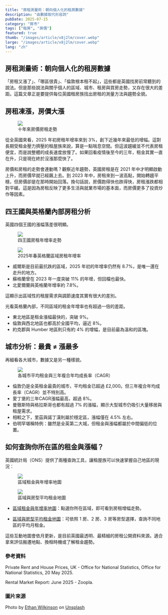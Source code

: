 ```yaml
---
title: "房租測量術：朝向個人化的租房數據"
description: "由數據取代形容詞"
pubDate: 2025-07-15
category: "房市"
tags: ["租房", "房價"]
featured: true
thumb: "/images/article/x8j2lm/cover.webp"
large: "/images/article/x8j2lm/cover.webp"
lang: "zh"
--- 
```


## 房租測量術：朝向個人化的租房數據

「房租又漲了」、「哪區很貴」、「倫敦根本租不起」，這些都是英國找房前常聽到的說法。但是那些說法與關乎個人的區域、城市、租房與買房走勢，又存在很大的差距。這篇文章正是要提供每位英國租房族找出房租的測量方法與趨勢全貌。

## 房租凍漲，房價大漲

<div class="img-row">
  <figure>
    <img src="/images/article/x8j2lm/a1.webp" />
    <figcaption>十年來房價房租走勢</figcaption>
  </figure>
</div>

從全英國來看，2025 年初房租年增率來到 3%，創下近幾年來最低的增幅。這對長期受租金壓力擠壓的租屋族來說，算是一點喘息空間。但這波趨緩並不代表房租便宜，而是說整體的成長速度放慢了。如果回看疫情後至今的三年，租金其實一直在升，只是現在終於沒漲那麼快了。

房價和房租的走勢會連動嗎？觀察近年趨勢，英國房租是在 2021 年中才明顯啟動上升，而房價早就已經飆上去。到 2023 年中，房租來到一波高點，開始轉趨平穩，但房價卻是在那時開始回落。換句話說，房價跑得快也跌得快，房租漲跌都相對平緩。這是因為房租反映了更多生活與就業市場的基本面，而房價更多了投資炒作等因素。

## 四王國與英格蘭內部房租分析

英國四個王國的漲幅落差很明顯。

<div class="img-row">
  <figure>
    <img src="/images/article/x8j2lm/b1.webp" />
    <figcaption>四王國房租年增率走勢</figcaption>
  </figure>
    <figure>
    <img src="/images/article/x8j2lm/b2.webp" />
    <figcaption>2025年春英格蘭區域房租年增率</figcaption>
  </figure>
</div>

- 威爾斯是目前最抗跌的區域，2025 年初的年增率仍然有 8.7%，是唯一還在走升的地方。
- 蘇格蘭曾在 2023 年一度突破 11% 的年增，但回檔也最快。
- 北愛爾蘭與英格蘭年增率約 7.8%。

這顯示出區域性的租屋需求與調節速度其實有很大的差別。

光看英格蘭內部，不同區域的租金年增率也有超過一倍的差距。

- 東北地區是租金漲幅最快的，突破 9%。
- 倫敦與西北地區也都高於全國平均，逼近 8%。
- 約克郡與 Humber 地區則只有約 4% 的增幅，是目前最為溫和的區塊。

## 城市分析：最貴 ≠ 漲最多

再細看各大城市，數據又是另一種樣貌。

<div class="img-row">
  <figure>
    <img src="/images/article/x8j2lm/c1.webp" />
    <figcaption>各城市平均租金與三年複合年均成長率（CAGR）</figcaption>
  </figure>
</div>

- 倫敦仍是全英租金最貴的城市，平均租金已超過 £2,000。但三年複合年均成長率（CAGR）並不特別高。
- 愛丁堡的三年CAGR漲幅最高，超過 8%。
- 曼徹斯特與格拉斯哥也都有超過 7% 的漲幅，顯示大型城市仍吸引大量移居與租屋需求。
- 相較之下，里茲與諾丁漢則屬於穩定區，漲幅僅在 4.5% 左右。
- 伯明罕堪稱特例：雖然是全英第二大城，但租金與漲幅都屬於中間偏低的位置。

## 如何查詢你所在區的租金與漲幅？

英國統計局（ONS）提供了兩種查詢工具，讓租屋族可以快速掌握自己地區的現況：
<div class="img-row">
  <figure>
    <img src="/images/article/x8j2lm/d1.webp" />
    <figcaption>區域租金與年增率地圖</figcaption>
  </figure>
    <figure>
    <img src="/images/article/x8j2lm/d2.webp" />
    <figcaption>區域與房型平均租金地圖</figcaption>
  </figure>
</div>

- [區域租金與年增率地圖](https://www.ons.gov.uk/economy/inflationandpriceindices/bulletins/privaterentandhousepricesuk/may2025)：點選你所在區域，即可看到房租增幅走勢。

- [區域與房型平均租金地圖](https://www.ons.gov.uk/economy/inflationandpriceindices/bulletins/privaterentandhousepricesuk/may2025)：可依照 1 房、2 房、3 房等房型選擇，查詢不同地區的平均月租金。

這些互動地圖會依月更新，是目前英國最透明、最精細的房租公開資料來源。適合拿來評估搬遷地點、換租時機或了解租金趨勢。

### 參考資料

Private Rent and House Prices, UK - Office for National Statistics, Office for National Statistics, 20 May 2025.

Rental Market Report: June 2025 - Zoopla.

### 圖片來源
Photo by <a href="https://unsplash.com/@ethanrwilkinson?utm_content=creditCopyText&utm_medium=referral&utm_source=unsplash">Ethan Wilkinson</a> on <a href="https://unsplash.com/photos/let-by-randals-01892700740-signage-EeI2kJY3L5A?utm_content=creditCopyText&utm_medium=referral&utm_source=unsplash">Unsplash</a>
      
